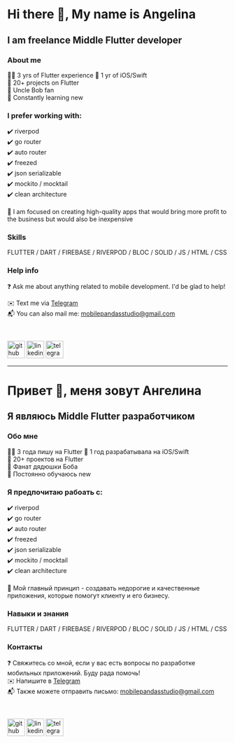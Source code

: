 <h1> Hi there 👋, My name is Angelina </h1>
<h2> I am freelance Middle Flutter developer </h2>

<h3>About me</h3>
  👱‍♀️ 3 yrs of Flutter experience
  📱 1 yr of iOS/Swift <br>
  🧗 20+ projects on Flutter <br>
  📙 Uncle Bob fan <br>
  📖 Constantly learning new <br>


<h3>I prefer working with:</h3>
✔️ riverpod <br>
  ✔️ go router <br>
  ✔️ auto router <br>
  ✔️ freezed <br>
  ✔️ json serializable <br>
  ✔️ mockito / mocktail <br>
  ✔️ clean architecture <br>
<br>
🔭 I am focused on creating high-quality apps that would bring more profit to the business but would also be inexpensive

<h3>Skills</h3>
FLUTTER / DART / FIREBASE / RIVERPOD / BLOC / SOLID / JS / HTML / CSS

<h3>Help info</h3>
❓ Ask me about anything related to mobile development. I'd be glad to help!<br>

✉️ Text me via  <a href="https://t.me/pandaMob">Telegram</a><br>
📬 You can also mail me: <a href="mailto:mobilepandasstudio@gmail.com">mobilepandasstudio@gmail.com</a> <br>
<br>
<br>

[<img src='https://cdn.jsdelivr.net/npm/simple-icons@3.0.1/icons/github.svg' alt='github' height='40'>](https://github.com/asg1997)  [<img src='https://cdn.jsdelivr.net/npm/simple-icons@3.0.1/icons/linkedin.svg' alt='linkedin' height='40'>](https://www.linkedin.com/in/https://www.linkedin.com/in/angelina-gromova-b3ba71224/)  [<img src='https://cdn.jsdelivr.net/npm/simple-icons@3.0.1/icons/telegram.svg' alt='telegram' height='40'>](@pandaMob)  



------------------------------------------------------------------------------------

<h1> Привет 👋, меня зовут Ангелина </h1>
<h2> Я являюсь Middle Flutter разработчиком </h2>

<h3>Обо мне</h3>
  👱‍♀️ 3 года пишу на Flutter 
  📱 1 год разрабатывала на iOS/Swift <br>
  🧗 20+ проектов на Flutter <br>
  📙 Фанат дядюшки Боба <br>
  📖 Постоянно обучаюсь new <br>


<h3>Я предпочитаю рабоать с:</h3>
✔️ riverpod <br>
  ✔️ go router <br>
  ✔️ auto router <br>
  ✔️ freezed <br>
  ✔️ json serializable <br>
  ✔️ mockito / mocktail <br>
  ✔️ clean architecture <br>
<br>
🔭 Мой главный принцип - создавать недорогие и качественные приложения, которые помогут клиенту и его бизнесу.

<h3>Навыки и знания</h3>
FLUTTER / DART / FIREBASE / RIVERPOD / BLOC / SOLID / JS / HTML / CSS

<h3>Контакты</h3>
❓ Свяжитесь со мной, если у вас есть вопросы по разработке мобильных приложений. Буду рада помочь!<br>
✉️ Напишите в  <a href="https://t.me/pandaMob">Telegram</a><br>
📬 Также можете отправить письмо: <a href="mailto:mobilepandasstudio@gmail.com">mobilepandasstudio@gmail.com</a> <br>
<br>
<br>

[<img src='https://cdn.jsdelivr.net/npm/simple-icons@3.0.1/icons/github.svg' alt='github' height='40'>](https://github.com/asg1997)  [<img src='https://cdn.jsdelivr.net/npm/simple-icons@3.0.1/icons/linkedin.svg' alt='linkedin' height='40'>](https://www.linkedin.com/in/https://www.linkedin.com/in/angelina-gromova-b3ba71224/)  [<img src='https://cdn.jsdelivr.net/npm/simple-icons@3.0.1/icons/telegram.svg' alt='telegram' height='40'>](@pandaMob)  


